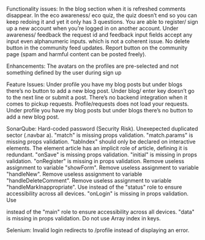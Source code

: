 Functionality issues:
In the blog section when it is refreshed comments disappear.
In the eco awareness/ eco quiz, the quiz doesn’t end so you can keep redoing it and yet it only has 3 questions.
You are able to register/ sign up a new account when you’re logged in on another account.
Under awareness/ feedback the request id and feedback input fields accept any input even alphanumeric inputs. which is not a coherent issue.
No delete button in the community feed updates.
Report button on the community page (spam and harmful content can be posted freely).

Enhancements:
The avatars on the profiles are pre-selected and not something defined by the user during sign up

Feature Issues:
Under profile you have my blog posts but under blogs there’s no button to add a new blog post.
Under blog/ enter key doesn’t go to the next line or submit a post.
There’s no backend integration when it comes to pickup requests. 
Profile/requests does not load your requests.
Under profile you have my blog posts but under blogs there’s no button to add a new blog post.

SonarQube:
Hard-coded password (Security Risk).
Unexepected duplicated sector (.navbar a).
"match" is missing props validation.
"match.params" is missing props validation.
"tabIndex" should only be declared on interactive elements.
The element article has an implicit role of article, defining it is redundant.
"onSave" is missing props validation.
"initial" is missing in props validation.
"onRegister" is missing in props validation.
Remove useless assignment to variable "showForm".
Remove useless assignment to variable "handleNew".
Remove useless assignment to variable "handleDeleteComment".
Remove useless assignment to variable "handleMarkInappropriate".
Use <output> instead of the "status" role to ensure accessibility across all devices.
"onLogin" is missing in props validation.
Use <main> instead of the "main" role to ensure accessibility across all devices.
"data" is missing in props validation.
Do not use Array index in keys.

Selenium:
Invalid login redirects to /profile instead of displaying an error.